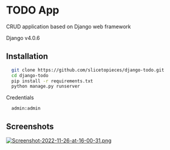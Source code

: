 
# TODO App

CRUD application based on Django web framework

Django v4.0.6
## Installation

```bash
  git clone https://github.com/slicetopieces/django-todo.git
  cd django-todo
  pip install -r requirements.txt
  python manage.py runserver
```
Credentials
```
  admin:admin
```
## Screenshots

[![Screenshot-2022-11-26-at-16-00-31.png](https://i.postimg.cc/hvsDqvt8/Screenshot-2022-11-26-at-16-00-31.png)](https://postimg.cc/647Jr9RT)